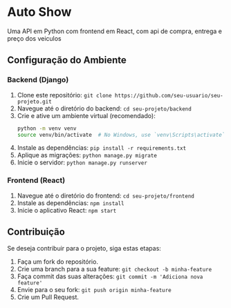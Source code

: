 # Auto Show

Uma API em Python com frontend em React, com api de compra, entrega e preço dos veiculos

## Configuração do Ambiente

### Backend (Django)

1. Clone este repositório: `git clone https://github.com/seu-usuario/seu-projeto.git`
2. Navegue até o diretório do backend: `cd seu-projeto/backend`
3. Crie e ative um ambiente virtual (recomendado): 
    ```bash
    python -m venv venv
    source venv/bin/activate  # No Windows, use `venv\Scripts\activate`
    ```
4. Instale as dependências: `pip install -r requirements.txt`
5. Aplique as migrações: `python manage.py migrate`
6. Inicie o servidor: `python manage.py runserver`

### Frontend (React)

1. Navegue até o diretório do frontend: `cd seu-projeto/frontend`
2. Instale as dependências: `npm install`
3. Inicie o aplicativo React: `npm start`

## Contribuição

Se deseja contribuir para o projeto, siga estas etapas:

1. Faça um fork do repositório.
2. Crie uma branch para a sua feature: `git checkout -b minha-feature`
3. Faça commit das suas alterações: `git commit -m 'Adiciona nova feature'`
4. Envie para o seu fork: `git push origin minha-feature`
5. Crie um Pull Request.


